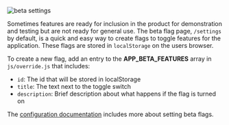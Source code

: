 ![beta settings](img/beta-settings.png)

Sometimes features are ready for inclusion in the product for demonstration and
testing but are not ready for general use. The beta flag page, `/settings`
by default, is a quick and easy way to create flags to toggle features for the
application. These flags are stored in `localStorage` on the users browser.

To create a new flag, add an entry to the **APP_BETA_FEATURES** array in
`js/override.js` that includes:
- `id`: The id that will be stored in localStorage
- `title`: The text next to the toggle switch
- `description`: Brief description about what happens if the flag is turned on

The [configuration documentation][] includes more about setting beta flags.

[configuration documentation]: configuration.md
